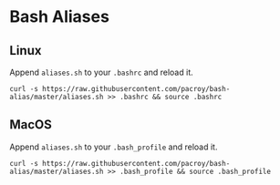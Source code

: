 # Bash Aliases

## Linux

Append `aliases.sh` to your `.bashrc` and reload it.

```
curl -s https://raw.githubusercontent.com/pacroy/bash-alias/master/aliases.sh >> .bashrc && source .bashrc
```

## MacOS

Append `aliases.sh` to your `.bash_profile` and reload it.

```
curl -s https://raw.githubusercontent.com/pacroy/bash-alias/master/aliases.sh >> .bash_profile && source .bash_profile
```
